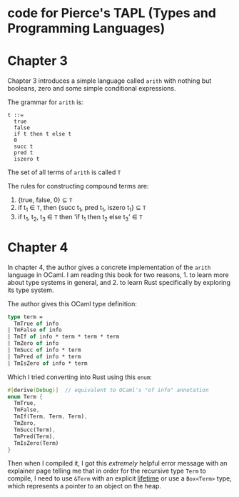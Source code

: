 # code for Pierce's TAPL (Types and Programming Languages)

# Chapter 3
Chapter 3 introduces a simple language called `arith` with nothing but booleans, zero and some simple conditional expressions.

The grammar for `arith` is:
```
t ::= 
  true
  false
  if t then t else t
  0
  succ t
  pred t
  iszero t
```

The set of all terms of `arith` is called `T`

The rules for constructing compound terms are:
1. {true, false, 0} &subseteq; `T`
1. if t<sub>1</sub> &in; `T`, then {succ t<sub>1</sub>, pred t<sub>1</sub>, iszero t<sub>1</sub>} &subseteq; `T`
1. if t<sub>1</sub>, t<sub>2</sub>, t<sub>3</sub> &in; `T` then 
'if t<sub>1</sub> then t<sub>2</sub> else t<sub>3</sub>' &in; `T`


# Chapter 4
In chapter 4, the author gives a concrete implementation of the `arith` language in OCaml. I am reading this book for two reasons, 1. to learn more about type systems in general, and 2. to learn Rust specifically by exploring its type system.

The author gives this OCaml type definition:
``` ocaml
type term = 
  TmTrue of info
| TmFalse of info
| TmIf of info * term * term * term
| TmZero of info
| TmSucc of info * term
| TmPred of info * term
| TmIsZero of info * term
```
Which I tried converting into Rust using this `enum`:

``` rust
#[derive(Debug)]  // equivalent to OCaml's "of info" annotation
enum Term {
  TmTrue,
  TmFalse,
  TmIf(Term, Term, Term),
  TmZero,
  TmSucc(Term),
  TmPred(Term),
  TmIsZero(Term)
}
```

Then when I compiled it, I got this _extremely_ helpful error message with an explainer page telling me that in order for the recursive type `Term` to compile, I need to use `&Term` with an explicit [lifetime](https://doc.rust-lang.org/1.9.0/book/lifetimes.html) or use a `Box<Term>` type, which represents a pointer to an object on the heap.

